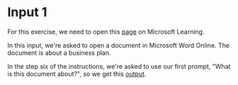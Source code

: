 # Input 1

For this exercise, we need to open this [page](https://microsoftlearning.github.io/mslearn-ai-fundamentals/Instructions/Labs/12-generative-ai.html) on Microsoft Learning.

In this input, we're asked to open a document in Microsoft Word Online. The document is about a business plan.

In the step six of the instructions, we're asked to use our first prompt, "What is this document about?", so we get this [output](https://github.com/fernandosserra/microsoft-copilot-ai-dio/blob/main/outputs/Output_1.png).
